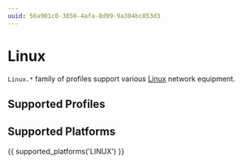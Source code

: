 ```yaml
---
uuid: 56a901c0-3856-4afa-8d99-9a304bc853d3
---
```

# Linux

`Linux.*` family of profiles support various [Linux](https://www.linuxfoundation.org)
network equipment.

## Supported Profiles


## Supported Platforms

{{ supported_platforms('LINUX') }}
